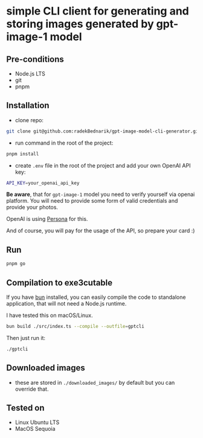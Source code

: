 # simple CLI client for generating and storing images generated by gpt-image-1 model

## Pre-conditions

- Node.js LTS
- git
- pnpm

## Installation

- clone repo:

```bash
git clone git@github.com:radekBednarik/gpt-image-model-cli-generator.git
```

- run command in the root of the project:

```bash
pnpm install
```

- create `.env` file in the root of the project and add your own
  OpenAI API key:

```bash
API_KEY=your_openai_api_key
```

**Be aware**, that for `gpt-image-1` model you need to verify yourself via openai platform.
You will need to provide some form of valid credentials and provide your photos.

OpenAI is using [Persona](https://withpersona.com/) for this.

And of course, you will pay for the usage of the API, so prepare your card :)

## Run

```bash
pnpm go
```

## Compilation to exe3cutable

If you have [bun](https://bun.sh) installed, you can easily compile the code
to standalone application, that will not need
a Node.js runtime.

I have tested this on macOS/Linux.

```bash
bun build ./src/index.ts --compile --outfile=gptcli
```

Then just run it:

```bash
./gptcli
```

## Downloaded images

- these are stored in `./downloaded_images/` by default but you can override that.

## Tested on

- Linux Ubuntu LTS
- MacOS Sequoia

```

```
